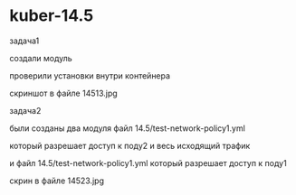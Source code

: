 # kuber-14.5

задача1

создали модуль

проверили установки внутри контейнера

скриншот в файле 14513.jpg




задача2

были созданы два модуля файл 14.5/test-network-policy1.yml 

который разрешает доступ к поду2 и весь исходящий трафик

и файл 14.5/test-network-policy1.yml который разрешает доступ к поду1

скрин в файле 14523.jpg